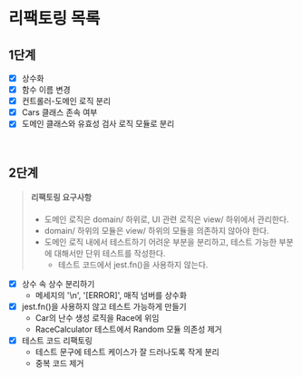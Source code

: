 # 리팩토링 목록

## 1단계

- [x] 상수화
- [x] 함수 이름 변경
- [x] 컨트롤러-도메인 로직 분리
- [x] Cars 클래스 존속 여부
- [x] 도메인 클래스와 유효성 검사 로직 모듈로 분리

<br/>

## 2단계

> #### 리팩토링 요구사항
>
> - 도메인 로직은 domain/ 하위로, UI 관련 로직은 view/ 하위에서 관리한다.
> - domain/ 하위의 모듈은 view/ 하위의 모듈을 의존하지 않아야 한다.
> - 도메인 로직 내에서 테스트하기 어려운 부분을 분리하고, 테스트 가능한 부분에 대해서만 단위 테스트를 작성한다.
>   - 테스트 코드에서 jest.fn()을 사용하지 않는다.

- [x] 상수 속 상수 분리하기
  - 메세지의 '\n', '[ERROR]', 매직 넘버를 상수화
- [x] jest.fn()을 사용하지 않고 테스트 가능하게 만들기
  - Car의 난수 생성 로직을 Race에 위임
  - RaceCalculator 테스트에서 Random 모듈 의존성 제거
- [x] 테스트 코드 리팩토링
  - 테스트 문구에 테스트 케이스가 잘 드러나도록 작게 분리
  - 중복 코드 제거
